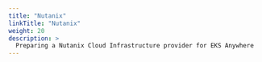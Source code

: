 ```yaml
---
title: "Nutanix"
linkTitle: "Nutanix"
weight: 20
description: >
  Preparing a Nutanix Cloud Infrastructure provider for EKS Anywhere
---
```


